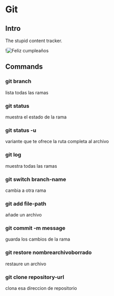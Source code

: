 # Git

## Intro

The stupid content tracker.

!![Feliz cumpleaños](https://media0.giphy.com/media/v1.Y2lkPTc5MGI3NjExMGllZmxtbXFhZ2Voa2s5dXF6Nm5vajR1Z3p2cnY0ODcxamNtZzAzaSZlcD12MV9pbnRlcm5hbF9naWZfYnlfaWQmY3Q9Zw/kuPIiwMUgKJaORFiVN/giphy.gif)

## Commands

### git branch
lista todas las ramas

### git status
muestra el estado de la rama

### git status -u 
variante que te ofrece la ruta completa al archivo

### git log
muestra todas las ramas

### git switch branch-name
cambia a otra rama

### git add file-path
añade un archivo

### git commit -m message
guarda los cambios de la rama

### git restore nombrearchivoborrado
restaure un archivo

### git clone repository-url
clona esa direccion de repositorio